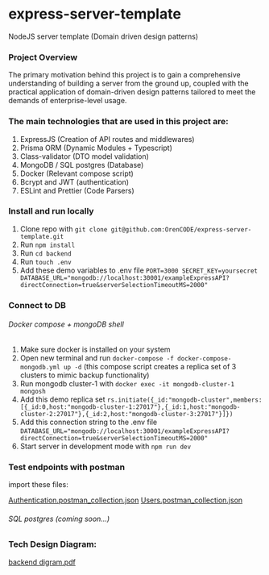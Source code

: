 # express-server-template
NodeJS server template (Domain driven design patterns)

### Project Overview
The primary motivation behind this project is to gain a comprehensive understanding of building a server from the ground up, coupled with the practical application of domain-driven design patterns tailored to meet the demands of enterprise-level usage.

### The main technologies that are used in this project are:
1. ExpressJS (Creation of API routes and middlewares)
2. Prisma ORM (Dynamic Modules + Typescript)
3. Class-validator (DTO model validation)
4. MongoDB / SQL postgres (Database)
5. Docker (Relevant compose script)
6. Bcrypt and JWT (authentication)
7. ESLint and Prettier (Code Parsers)

### Install and run locally
1. Clone repo with `git clone git@github.com:OrenCODE/express-server-template.git`
2. Run `npm install`
3. Run `cd backend`
4. Run `touch .env`
5. Add these demo variables to .env file `PORT=3000 SECRET_KEY=yoursecret DATABASE_URL="mongodb://localhost:30001/exampleExpressAPI?directConnection=true&serverSelectionTimeoutMS=2000"`

### Connect to DB
###### Docker compose + mongoDB shell
1. Make sure docker is installed on your system
2. Open new terminal and run `docker-compose -f docker-compose-mongodb.yml up -d` (this compose script creates a replica set of 3 clusters to mimic backup functionality)
3. Run mongodb cluster-1 with `docker exec -it mongodb-cluster-1 mongosh`
4. Add this demo replica set `rs.initiate({_id:"mongodb-cluster",members:[{_id:0,host:"mongodb-cluster-1:27017"},{_id:1,host:"mongodb-cluster-2:27017"},{_id:2,host:"mongodb-cluster-3:27017"}]})`
5. Add this connection string to the .env file `DATABASE_URL="mongodb://localhost:30001/exampleExpressAPI?directConnection=true&serverSelectionTimeoutMS=2000"`
6. Start server in development mode with `npm run dev`

### Test endpoints with postman
import these files:

[Authentication.postman_collection.json](..%2F..%2FDocuments%2FAuthentication.postman_collection.json)
[Users.postman_collection.json](..%2F..%2FDocuments%2FUsers.postman_collection.json)

###### SQL postgres (coming soon...)

### Tech Design Diagram:
[backend digram.pdf](backend%20digram.pdf)
